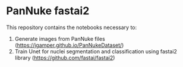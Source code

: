 # PanNuke fastai2
This repository contains the notebooks necessary to:
  1) Generate images from PanNuke files (https://jgamper.github.io/PanNukeDataset/) 
  2) Train Unet for nuclei segmentation and classification using fastai2 library (https://github.com/fastai/fastai2)
